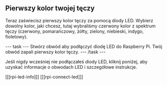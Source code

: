 ## Pierwszy kolor twojej tęczy

Teraz zaświecisz pierwszy kolor tęczy za pomocą diody LED. Wybierz dowolny kolor, jaki chcesz, tutaj wybraliśmy czerwony kolor z spektrum tęczy (czerwony, pomarańczowy, żółty, zielony, niebieski, indygo, fioletowy).

--- task --- Stwórz obwód aby podłączyć diodę LED do Raspberry Pi. Twój obwód zapali pierwszy kolor tęczy. --- /task ---

Jeśli nigdy wcześniej nie podłączałeś diody LED, kliknij poniżej, aby uzyskać informacje o obwodach LED i szczegółowe instrukcje.

[[[rpi-led-info]]] 
[[[rpi-connect-led]]]